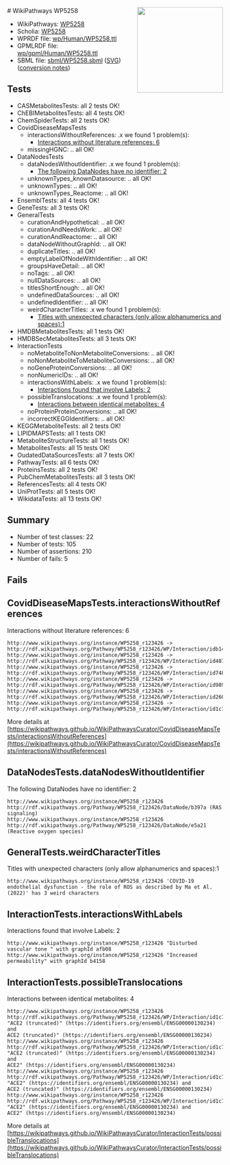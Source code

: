 <img style="float: right; width: 200px" src="../logo.png" />
# WikiPathways WP5258

* WikiPathways: [WP5258](https://identifiers.org/wikipathways:WP5258)
* Scholia: [WP5258](https://scholia.toolforge.org/wikipathways/WP5258)
* WPRDF file: [wp/Human/WP5258.ttl](../wp/Human/WP5258.ttl)
* GPMLRDF file: [wp/gpml/Human/WP5258.ttl](../wp/gpml/Human/WP5258.ttl)
* SBML file: [sbml/WP5258.sbml](../sbml/WP5258.sbml) ([SVG](../sbml/WP5258.svg)) ([conversion notes](../sbml/WP5258.txt))

## Tests
* CASMetabolitesTests: all 2 tests OK!
* ChEBIMetabolitesTests: all 4 tests OK!
* ChemSpiderTests: all 2 tests OK!
* CovidDiseaseMapsTests
    * interactionsWithoutReferences: .x we found 1 problem(s):
        * [Interactions without literature references: 6](#2e295934)
    * missingHGNC: .. all OK!
* DataNodesTests
    * dataNodesWithoutIdentifier: .x we found 1 problem(s):
        * [The following DataNodes have no identifier: 2](#d2d32fa1)
    * unknownTypes_knownDatasource: .. all OK!
    * unknownTypes: .. all OK!
    * unknownTypes_Reactome: .. all OK!
* EnsemblTests: all 4 tests OK!
* GeneTests: all 3 tests OK!
* GeneralTests
    * curationAndHypothetical: .. all OK!
    * curationAndNeedsWork: .. all OK!
    * curationAndReactome: .. all OK!
    * dataNodeWithoutGraphId: .. all OK!
    * duplicateTitles: .. all OK!
    * emptyLabelOfNodeWithIdentifier: .. all OK!
    * groupsHaveDetail: .. all OK!
    * noTags: .. all OK!
    * nullDataSources: .. all OK!
    * titlesShortEnough: .. all OK!
    * undefinedDataSources: .. all OK!
    * undefinedIdentifier: .. all OK!
    * weirdCharacterTitles: .x we found 1 problem(s):
        * [Titles with unexpected characters (only allow alphanumerics and spaces):1](#fda87b3f)
* HMDBMetabolitesTests: all 1 tests OK!
* HMDBSecMetabolitesTests: all 3 tests OK!
* InteractionTests
    * noMetaboliteToNonMetaboliteConversions: .. all OK!
    * noNonMetaboliteToMetaboliteConversions: .. all OK!
    * noGeneProteinConversions: .. all OK!
    * nonNumericIDs: .. all OK!
    * interactionsWithLabels: .x we found 1 problem(s):
        * [Interactions found that involve Labels: 2](#630d2679)
    * possibleTranslocations: .x we found 1 problem(s):
        * [Interactions between identical metabolites: 4](#d59038c7)
    * noProteinProteinConversions: .. all OK!
    * incorrectKEGGIdentifiers: .. all OK!
* KEGGMetaboliteTests: all 2 tests OK!
* LIPIDMAPSTests: all 1 tests OK!
* MetaboliteStructureTests: all 1 tests OK!
* MetabolitesTests: all 15 tests OK!
* OudatedDataSourcesTests: all 7 tests OK!
* PathwayTests: all 6 tests OK!
* ProteinsTests: all 2 tests OK!
* PubChemMetabolitesTests: all 3 tests OK!
* ReferencesTests: all 4 tests OK!
* UniProtTests: all 5 tests OK!
* WikidataTests: all 13 tests OK!


## Summary

* Number of test classes: 22
* Number of tests: 105
* Number of assertions: 210
* Number of fails: 5

## Fails

<a name="2e295934" />

## CovidDiseaseMapsTests.interactionsWithoutReferences

Interactions without literature references: 6
```
http://www.wikipathways.org/instance/WP5258_r123426 -> http://rdf.wikipathways.org/Pathway/WP5258_r123426/WP/Interaction/idb14e7f6e
http://www.wikipathways.org/instance/WP5258_r123426 -> http://rdf.wikipathways.org/Pathway/WP5258_r123426/WP/Interaction/id48739a9
http://www.wikipathways.org/instance/WP5258_r123426 -> http://rdf.wikipathways.org/Pathway/WP5258_r123426/WP/Interaction/id748b9d75
http://www.wikipathways.org/instance/WP5258_r123426 -> http://rdf.wikipathways.org/Pathway/WP5258_r123426/WP/Interaction/id9893fd00
http://www.wikipathways.org/instance/WP5258_r123426 -> http://rdf.wikipathways.org/Pathway/WP5258_r123426/WP/Interaction/id260039df
http://www.wikipathways.org/instance/WP5258_r123426 -> http://rdf.wikipathways.org/Pathway/WP5258_r123426/WP/Interaction/id1c7c5bd8
```

More details at [https://wikipathways.github.io/WikiPathwaysCurator/CovidDiseaseMapsTests/interactionsWithoutReferences](https://wikipathways.github.io/WikiPathwaysCurator/CovidDiseaseMapsTests/interactionsWithoutReferences)

<a name="d2d32fa1" />

## DataNodesTests.dataNodesWithoutIdentifier

The following DataNodes have no identifier: 2
```
http://www.wikipathways.org/instance/WP5258_r123426 http://rdf.wikipathways.org/Pathway/WP5258_r123426/DataNode/b397a (RAS signaling)
http://www.wikipathways.org/instance/WP5258_r123426 http://rdf.wikipathways.org/Pathway/WP5258_r123426/DataNode/e5a21 (Reactive oxygen species)
```

<a name="fda87b3f" />

## GeneralTests.weirdCharacterTitles

Titles with unexpected characters (only allow alphanumerics and spaces):1
```
http://www.wikipathways.org/instance/WP5258_r123426 'COVID-19 endothelial dysfunction - the role of ROS as described by Ma et Al. (2022)' has 3 weird characters
```

<a name="630d2679" />

## InteractionTests.interactionsWithLabels

Interactions found that involve Labels: 2
```
http://www.wikipathways.org/instance/WP5258_r123426 "Disturbed vascular tone " with graphId afb08
http://www.wikipathways.org/instance/WP5258_r123426 "Increased permeability" with graphId b4158
```

<a name="d59038c7" />

## InteractionTests.possibleTranslocations

Interactions between identical metabolites: 4
```
http://www.wikipathways.org/instance/WP5258_r123426 http://rdf.wikipathways.org/Pathway/WP5258_r123426/WP/Interaction/id1c7c5bd8 "ACE2 (truncated)" (https://identifiers.org/ensembl/ENSG00000130234) and 
ACE2 (truncated)" (https://identifiers.org/ensembl/ENSG00000130234)
http://www.wikipathways.org/instance/WP5258_r123426 http://rdf.wikipathways.org/Pathway/WP5258_r123426/WP/Interaction/id1c7c5bd8 "ACE2 (truncated)" (https://identifiers.org/ensembl/ENSG00000130234) and 
ACE2" (https://identifiers.org/ensembl/ENSG00000130234)
http://www.wikipathways.org/instance/WP5258_r123426 http://rdf.wikipathways.org/Pathway/WP5258_r123426/WP/Interaction/id1c7c5bd8 "ACE2" (https://identifiers.org/ensembl/ENSG00000130234) and 
ACE2 (truncated)" (https://identifiers.org/ensembl/ENSG00000130234)
http://www.wikipathways.org/instance/WP5258_r123426 http://rdf.wikipathways.org/Pathway/WP5258_r123426/WP/Interaction/id1c7c5bd8 "ACE2" (https://identifiers.org/ensembl/ENSG00000130234) and 
ACE2" (https://identifiers.org/ensembl/ENSG00000130234)
```

More details at [https://wikipathways.github.io/WikiPathwaysCurator/InteractionTests/possibleTranslocations](https://wikipathways.github.io/WikiPathwaysCurator/InteractionTests/possibleTranslocations)

